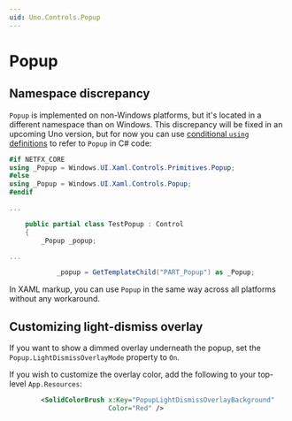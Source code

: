 ```yaml
---
uid: Uno.Controls.Popup
---
```


# Popup

## Namespace discrepancy

`Popup` is implemented on non-Windows platforms, but it's located in a different namespace than on Windows. This discrepancy will be fixed in an upcoming Uno version, but for now you can use [conditional `using` definitions](../platform-specific-csharp.md) to refer to `Popup` in C# code:

```csharp
#if NETFX_CORE
using _Popup = Windows.UI.Xaml.Controls.Primitives.Popup;
#else
using _Popup = Windows.UI.Xaml.Controls.Popup;
#endif

...

    public partial class TestPopup : Control
    {
        _Popup _popup;

...

            _popup = GetTemplateChild("PART_Popup") as _Popup;
```

In XAML markup, you can use `Popup` in the same way across all platforms without any workaround.

## Customizing light-dismiss overlay

If you want to show a dimmed overlay underneath the popup, set the `Popup.LightDismissOverlayMode` property to `On`.

If you wish to customize the overlay color, add the following to your top-level `App.Resources`:

```xml
        <SolidColorBrush x:Key="PopupLightDismissOverlayBackground"
                         Color="Red" />
```
